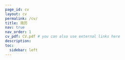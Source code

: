 ```yaml
---
page_id: cv
layout: cv
permalink: /cv/
title: 简历
nav: true
nav_order: 1
cv_pdf: CV.pdf # you can also use external links here
description:
toc:
  sidebar: left
---
```

